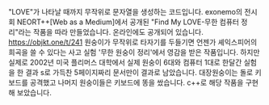"LOVE"가 나타날 때까지 무작위로 문자열을 생성하는 코드입니다.
exonemo의 전시회 NEORT++[Web as a Medium]에서 공개된 "Find My LOVE-무한 컴퓨터 정리"라는 작품을 따라 만들었습니다.
온라인에도 공개되어 있습니다.
https://objkt.one/t/241
원숭이가 무작위로 타자기를 두들기면 언젠가 셰익스피어의 희곡을 쓸 수 있다는 사고 실험 '무한 원숭이 정리'에서 영감을 받은 작품입니다.
하지만 실제로 2002년 미국 플리머스 대학에서 실제 원숭이 6대와 컴퓨터 1대로 한달간 실험을 한 결과 s로 가득찬 5페이지짜리 문서만이 결과로 남았습니다. 대장원숭이는 돌로 키보드를 공격했고 나머지 원숭이들은 키보드에 똥을 쌌습니다.
c++로 해당 작품을 구현해 보았습니다. 
